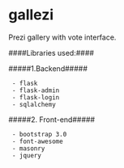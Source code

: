 gallezi
=======

Prezi gallery with vote interface.


####Libraries used:####

#####1.Backend#####

     - flask
     - flask-admin
     - flask-login
     - sqlalchemy

#####2. Front-end#####

     - bootstrap 3.0
     - font-awesome
     - masonry
     - jquery
